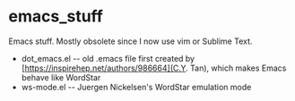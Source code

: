 # emacs_stuff
Emacs stuff. Mostly obsolete since I now use vim or Sublime Text.

* dot_emacs.el -- old .emacs file first created by [https://inspirehep.net/authors/986664](C.Y. Tan), which makes Emacs behave like WordStar
* ws-mode.el -- Juergen Nickelsen's WordStar emulation mode
